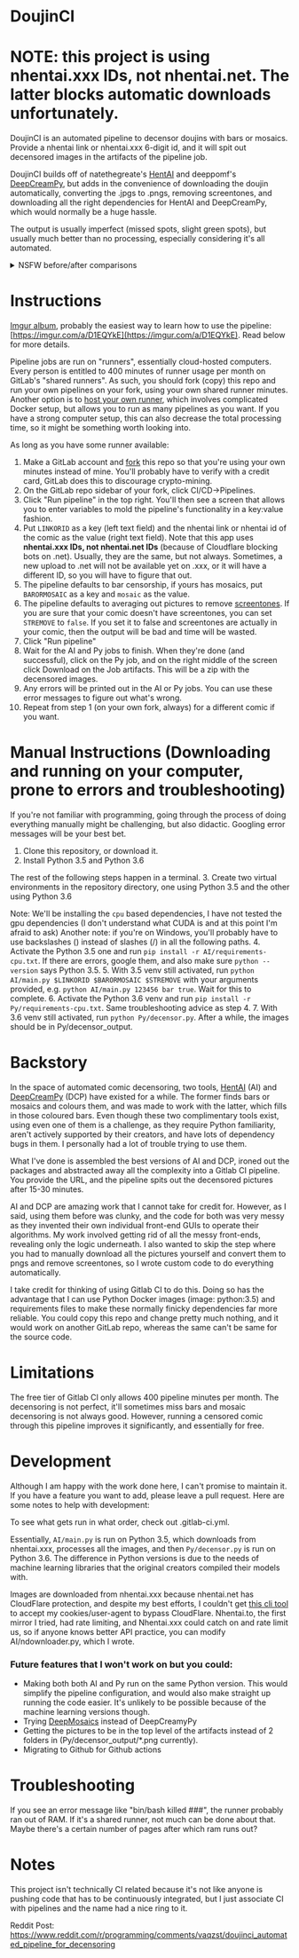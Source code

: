# DoujinCI

# NOTE: this project is using nhentai.xxx IDs, not nhentai.net. The latter blocks automatic downloads unfortunately.
DoujinCI is an automated pipeline to decensor doujins with bars or mosaics. Provide a nhentai link or nhentai.xxx 6-digit id, and it will spit out decensored images in the artifacts of the pipeline job.

DoujinCI builds off of natethegreate's [HentAI](https://github.com/natethegreate/hent-AI) and deeppomf's [DeepCreamPy](https://portrait.gitee.com/1436159772/DeepCreamPy/tree/master), but adds in the convenience of
downloading the doujin automatically, converting the .jpgs to .pngs, removing screentones, and downloading all the right dependencies for HentAI and DeepCreamPy,
which would normally be a huge hassle.

The output is usually imperfect (missed spots, slight green spots), but usually much better than no processing, especially considering it's all automated.


<details markdown="1">
<summary>NSFW before/after comparisons</summary>
Bars:

![](comparison_images/357477-24.jpg)

Mosaics:

![](comparison_images/366224-26.jpg)
<br>

</details>

# Instructions
[Imgur album](https://imgur.com/a/D1EQYkE), probably the easiest way to learn how to use the pipeline: [https://imgur.com/a/D1EQYkE](https://imgur.com/a/D1EQYkE). Read below for more details.

Pipeline jobs are run on "runners", essentially cloud-hosted computers. Every person is entitled to 400 minutes of runner usage per month on GitLab's "shared runners". As such, you should fork (copy) this repo and run your own
pipelines on your fork, using your own shared runner minutes. Another option is to [host your own runner](https://docs.gitlab.com/runner/), which involves complicated Docker setup, but allows you to run as many pipelines as you want. If you 
have a strong computer setup, this can also decrease the total processing time, so it might be something worth looking into. 

As long as you have some runner available: 

1. Make a GitLab account and [fork](https://docs.gitlab.com/ee/user/project/repository/forking_workflow.html) this repo so that you're using your own minutes instead of mine. You'll probably have to verify with a credit card, GitLab does this to discourage crypto-mining.
2. On the GitLab repo sidebar of your fork, click CI/CD->Pipelines. 
3. Click "Run pipeline" in the top right. You'll then see a screen that allows you to enter variables to mold the pipeline's functionality in a key:value fashion.
4. Put `LINKORID` as a key (left text field) and the nhentai link or nhentai id of the comic as the value (right text field). Note that this app uses **nhentai.xxx IDs, not nhentai.net IDs** (because of Cloudflare blocking bots on .net). Usually, they are the same, but not always. Sometimes, a new upload to .net will not be available yet on .xxx, or it will have a different ID, so you will have to figure that out.
5. The pipeline defaults to bar censorship, if yours has mosaics, put `BARORMOSAIC` as a key and `mosaic` as the value.
6. The pipeline defaults to averaging out pictures to remove [screentones](https://en.wikipedia.org/wiki/Screentone). If you are sure that your comic
doesn't have screentones, you can set `STREMOVE` to `false`. If you set it to false and screentones are actually in your comic, then the output will be bad and time will be wasted.
7. Click "Run pipeline"
8. Wait for the AI and Py jobs to finish. When they're done (and successful), click on the Py job, and on the right middle of the screen
click Download on the Job artifacts. This will be a zip with the decensored images. 
9. Any errors will be printed out in the AI or Py jobs. You can use these error messages to figure out what's wrong.
10. Repeat from step 1 (on your own fork, always) for a different comic if you want.

# Manual Instructions (Downloading and running on your computer, prone to errors and troubleshooting)
If you're not familiar with programming, going through the process of doing everything manually might be challenging, but also 
didactic. Googling error messages will be your best bet.

1. Clone this repository, or download it. 
2. Install Python 3.5 and Python 3.6

The rest of the following steps happen in a terminal.
3. Create two virtual environments in the repository directory, one using Python 3.5 and the other using Python 3.6

Note: We'll be installing the `cpu` based dependencies, I have not tested the gpu dependencies (I don't understand what CUDA is and at this point I'm afraid to ask)
Another note: if you're on Windows, you'll probably have to use backslashes (\) instead of slashes (/) in all the following paths. 
4. Activate the Python 3.5 one and run `pip install -r AI/requirements-cpu.txt`. If there are errors, google them, and also make sure `python --version` says Python 3.5.
5. With 3.5 venv still activated, run `python AI/main.py $LINKORID $BARORMOSAIC $STREMOVE` with your arguments provided, e.g. `python AI/main.py 123456 bar true`. Wait for this to complete.
6. Activate the Python 3.6 venv and run `pip install -r Py/requirements-cpu.txt`. Same troubleshooting advice as step 4.
7. With 3.6 venv still activated, run `python Py/decensor.py`. After a while, the images should be in Py/decensor_output.

# Backstory
In the space of automated comic decensoring, two tools, [HentAI](https://github.com/natethegreate/hent-AI) (AI) and [DeepCreamPy](https://portrait.gitee.com/1436159772/DeepCreamPy/tree/master) (DCP) have existed for a while. The former 
finds bars or mosaics and colours them, and was made to work with the latter, which
fills in those coloured bars. Even though these two complimentary tools exist, using even one of them is a challenge,
as they require Python familiarity, aren't actively supported by their creators, and have lots of dependency bugs in them. I personally had a lot of trouble trying to use them.

What I've done is assembled the best versions of AI and DCP, ironed out the packages and abstracted away all the complexity into a Gitlab CI pipeline. You provide the URL,
and the pipeline spits out the decensored pictures after 15-30 minutes. 

AI and DCP are amazing work that I cannot take for credit for. However, as I said, using them before was clunky, and the code
for both was very messy as they invented their own individual front-end GUIs to operate their algorithms. My work involved
getting rid of all the messy front-ends, revealing only the logic underneath. I also wanted to skip the step where you had to manually
download all the pictures yourself and convert them to pngs and remove screentones, so I wrote custom code to do everything automatically.

I take credit for thinking of using Gitlab CI to do this. Doing so has the advantage that
I can use Python Docker images (image: python:3.5) and requirements files to make these normally finicky dependencies far more reliable.
You could copy this repo and change pretty much nothing, and it would work on another GitLab repo, whereas the same can't be same for the source code.

# Limitations
The free tier of Gitlab CI only allows 400 pipeline minutes per month. 
The decensoring is not perfect, it'll sometimes miss bars and mosaic decensoring is not always good. However, running a censored
comic through this pipeline improves it significantly, and essentially for free.


# Development
Although I am happy with the work done here, I can't promise to maintain it. If you have a feature you want to add, please leave a pull request.
Here are some notes to help with development:

To see what gets run in what order, check out .gitlab-ci.yml. 

Essentially, `AI/main.py` is run on Python 3.5, which downloads from nhentai.xxx, processes all the images, and then `Py/decensor.py` is run on Python 3.6. 
The difference in Python versions is due to the needs of machine learning libraries that the original creators compiled their models with.

Images are downloaded from nhentai.xxx because nhentai.net has CloudFlare protection, and despite my best efforts, I couldn't get [this cli tool](https://pypi.org/project/nhentai/) to accept my cookies/user-agent to bypass CloudFlare.
Nhentai.to, the first mirror I tried, had rate limiting, and Nhentai.xxx could catch on and rate limit us, so if anyone knows better API practice, you can modify AI/ndownloader.py, which I wrote.

### Future features that I won't work on but you could:
- Making both both AI and Py run on the same Python version. This would simplify the pipeline configuration,
and would also make straight up running the code easier. It's unlikely to be possible because of the machine learning versions though.
- Trying [DeepMosaics](https://github.com/HypoX64/DeepMosaics) instead of DeepCreamyPy
- Getting the pictures to be in the top level of the artifacts instead of 2 folders in (Py/decensor_output/*.png currently).
- Migrating to Github for Github actions
# Troubleshooting
If you see an error message like "bin/bash killed ###", the runner probably ran out of RAM. If it's a shared runner, not much can be done about that. 
Maybe there's a certain number of pages after which ram runs out?

# Notes
This project isn't technically CI related because it's not like anyone is pushing code that has to be continuously integrated,
but I just associate CI with pipelines and the name had a nice ring to it.

Reddit Post: https://www.reddit.com/r/programming/comments/vaqzst/doujinci_automated_pipeline_for_decensoring
